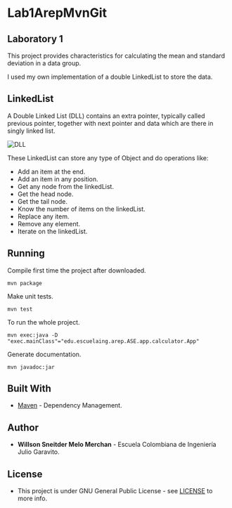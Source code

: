 # Lab1ArepMvnGit

## Laboratory 1
This project provides characteristics for calculating the mean and standard deviation in a data group.

I used my own implementation of a double LinkedList to store the data.

## LinkedList
A Double Linked List (DLL) contains an extra pointer, typically called previous pointer, together with next pointer and data which are there in singly linked list.

![DLL](https://media.geeksforgeeks.org/wp-content/cdn-uploads/gq/2014/03/DLL1.png)

These LinkedList can store any type of Object and do operations like:

- Add an item at the end.
- Add an item in any position.
- Get any node from the linkedList.
- Get the head node.
- Get the tail node.
- Know the number of items on the linkedList.
- Replace any item.
- Remove any element.
- Iterate on the linkedList.

## Running

Compile first time the project after downloaded.

    mvn package

Make unit tests.

    mvn test

To run the whole project.

    mvn exec:java -D "exec.mainClass"="edu.escuelaing.arep.ASE.app.calculator.App"

Generate documentation.

    mvn javadoc:jar

## Built With

* [Maven](https://maven.apache.org/) - Dependency Management.

## Author

* **Willson Sneitder Melo Merchan** - Escuela Colombiana de Ingeniería Julio Garavito.

## License

* This project is under GNU General Public License - see [LICENSE](https://github.com/swilsonmelo/Lab1ArepMvnGit/blob/master/LICENSE) to more info.

